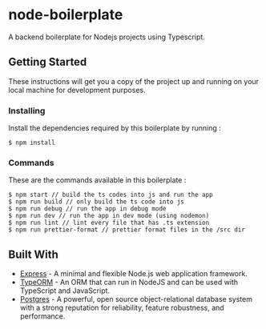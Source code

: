 # node-boilerplate

A backend boilerplate for Nodejs projects using Typescript.

## Getting Started

These instructions will get you a copy of the project up and running on your local machine for development purposes.

### Installing

Install the dependencies required by this boilerplate by running :

```
$ npm install
```

### Commands

These are the commands available in this boilerplate :

```
$ npm start // build the ts codes into js and run the app
$ npm run build // only build the ts code into js
$ npm run debug // run the app in debug mode
$ npm run dev // run the app in dev mode (using nodemon)
$ npm run lint // lint every file that has .ts extension
$ npm run prettier-format // prettier format files in the /src dir
```

## Built With

- [Express](https://expressjs.com/) - A minimal and flexible Node.js web application framework.
- [TypeORM](https://typeorm.io/) - An ORM that can run in NodeJS and can be used with TypeScript and JavaScript.
- [Postgres](https://rometools.github.io/rome/) - A powerful, open source object-relational database system with a strong reputation for reliability, feature robustness, and performance.
